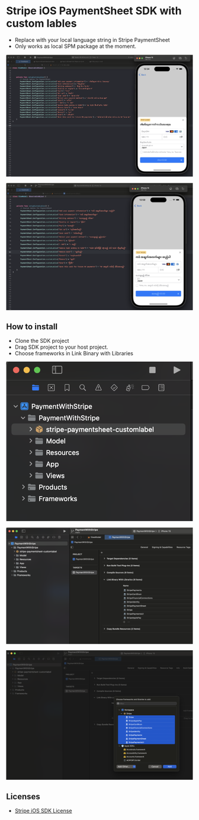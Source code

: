 # Stripe iOS PaymentSheet SDK with custom lables

* Replace with your local language string in Stripe PaymentSheet 
* Only works as local SPM package at the moment.

![Custom Image in Thai](./screenshot_thai.png) 

![Custom Image in Myanmar](./screenshot_myanmar.png)

## How to install
* Clone the SDK project
* Drag SDK project to your host project.
* Choose frameworks in Link Binary with Libraries

![Setup](./setup_1.png)

![Setup](./setup_2.png)

![Setup](./setup_3.png)

## Licenses

- [Stripe iOS SDK License](LICENSE)
